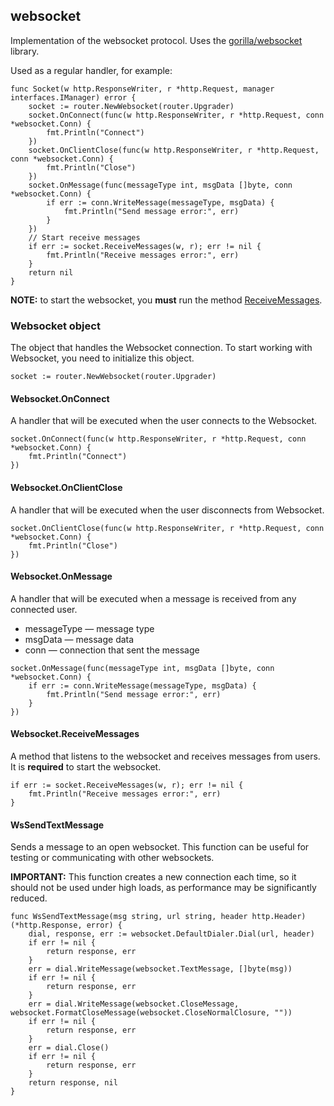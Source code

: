 ## websocket
Implementation of the websocket protocol. Uses the [gorilla/websocket](https://github.com/gorilla/websocket) library.

Used as a regular handler, for example:
```golang
func Socket(w http.ResponseWriter, r *http.Request, manager interfaces.IManager) error {
	socket := router.NewWebsocket(router.Upgrader)
	socket.OnConnect(func(w http.ResponseWriter, r *http.Request, conn *websocket.Conn) {
        fmt.Println("Connect")
    })
	socket.OnClientClose(func(w http.ResponseWriter, r *http.Request, conn *websocket.Conn) {
		fmt.Println("Close")
	})
	socket.OnMessage(func(messageType int, msgData []byte, conn *websocket.Conn) {
		if err := conn.WriteMessage(messageType, msgData) {
			fmt.Println("Send message error:", err)
		}
	})
    // Start receive messages
	if err := socket.ReceiveMessages(w, r); err != nil {
		fmt.Println("Receive messages error:", err)
	}
	return nil
}
```
__NOTE:__ to start the websocket, you __must__ run the method [ReceiveMessages](#websocketreceivemessages).

### Websocket object
The object that handles the Websocket connection. To start working with Websocket, you need to initialize this object.
```golang
socket := router.NewWebsocket(router.Upgrader)
```

#### Websocket.OnConnect
A handler that will be executed when the user connects to the Websocket.
```golang
socket.OnConnect(func(w http.ResponseWriter, r *http.Request, conn *websocket.Conn) {
    fmt.Println("Connect")
})
```

#### Websocket.OnClientClose
A handler that will be executed when the user disconnects from Websocket.
```golang
socket.OnClientClose(func(w http.ResponseWriter, r *http.Request, conn *websocket.Conn) {
    fmt.Println("Close")
})
```

#### Websocket.OnMessage
A handler that will be executed when a message is received from any connected user.

* messageType — message type
* msgData — message data
* conn — connection that sent the message
```golang
socket.OnMessage(func(messageType int, msgData []byte, conn *websocket.Conn) {
	if err := conn.WriteMessage(messageType, msgData) {
		fmt.Println("Send message error:", err)
	}
})
```

#### Websocket.ReceiveMessages
A method that listens to the websocket and receives messages from users. It is __required__ to start the websocket.
```golang
if err := socket.ReceiveMessages(w, r); err != nil {
	fmt.Println("Receive messages error:", err)
}
```

#### WsSendTextMessage
Sends a message to an open websocket. This function can be useful for testing or communicating with other websockets.

__IMPORTANT:__ This function creates a new connection each time, so it should not be used under high loads, as performance may be significantly reduced.
```golang
func WsSendTextMessage(msg string, url string, header http.Header) (*http.Response, error) {
	dial, response, err := websocket.DefaultDialer.Dial(url, header)
	if err != nil {
		return response, err
	}
	err = dial.WriteMessage(websocket.TextMessage, []byte(msg))
	if err != nil {
		return response, err
	}
	err = dial.WriteMessage(websocket.CloseMessage, websocket.FormatCloseMessage(websocket.CloseNormalClosure, ""))
	if err != nil {
		return response, err
	}
	err = dial.Close()
	if err != nil {
		return response, err
	}
	return response, nil
}
```